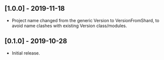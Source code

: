 ## [1.0.0] - 2019-11-18
- Project name changed from the generic Version to VersionFromShard, to avoid
  name clashes with existing Version class/modules.

## [0.1.0] - 2019-10-28

- Initial release.

